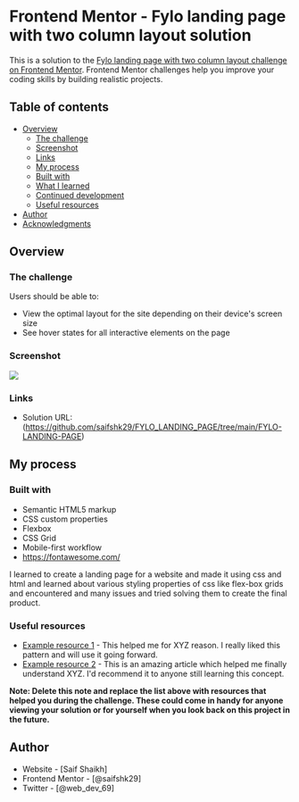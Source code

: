 # Frontend Mentor - Fylo landing page with two column layout solution

This is a solution to the [Fylo landing page with two column layout challenge on Frontend Mentor](https://www.frontendmentor.io/challenges/fylo-landing-page-with-two-column-layout-5ca5ef041e82137ec91a50f5). Frontend Mentor challenges help you improve your coding skills by building realistic projects. 

## Table of contents

- [Overview](#overview)
  - [The challenge](#the-challenge)
  - [Screenshot](#screenshot)
  - [Links](#links)
  - [My process](#my-process)
  - [Built with](#built-with)
  - [What I learned](#what-i-learned)
  - [Continued development](#continued-development)
  - [Useful resources](#useful-resources)
- [Author](#author)
- [Acknowledgments](#acknowledgments)


## Overview

### The challenge

Users should be able to:

- View the optimal layout for the site depending on their device's screen size
- See hover states for all interactive elements on the page

### Screenshot

![](/design/Screenshot%202024-01-05%20002104.png)





### Links

- Solution URL:(https://github.com/saifshk29/FYLO_LANDING_PAGE/tree/main/FYLO-LANDING-PAGE)

## My process

### Built with

- Semantic HTML5 markup
- CSS custom properties
- Flexbox
- CSS Grid
- Mobile-first workflow
- https://fontawesome.com/


I learned to create a landing page for a website and made it using css and html and learned about various styling properties of css like flex-box grids and encountered and many issues and tried solving them to create the final product.

    
### Useful resources

- [Example resource 1](https://www.example.com) - This helped me for XYZ reason. I really liked this pattern and will use it going forward.
- [Example resource 2](https://www.example.com) - This is an amazing article which helped me finally understand XYZ. I'd recommend it to anyone still learning this concept.

**Note: Delete this note and replace the list above with resources that helped you during the challenge. These could come in handy for anyone viewing your solution or for yourself when you look back on this project in the future.**

## Author

- Website - [Saif Shaikh]
- Frontend Mentor - [@saifshk29]
- Twitter - [@web_dev_69]


